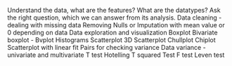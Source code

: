 
Understand the data, what are the features? What are the datatypes?
Ask the right question, which we can answer from its analysis.
Data cleaning - dealing with missing data 
Removing Nulls or 
Imputation with mean value or 0 depending on data 
Data exploration and visualization
Boxplot
Bivariate boxplot - Bvplot
Histograms 
Scatterplot
3D Scatterplot
Chullplot
Chiplot
Scatterplot with linear fit 
Pairs for checking variance
Data variance - univariate and multivariate 
T test
Hotelling T squared Test
F test
Leven test

